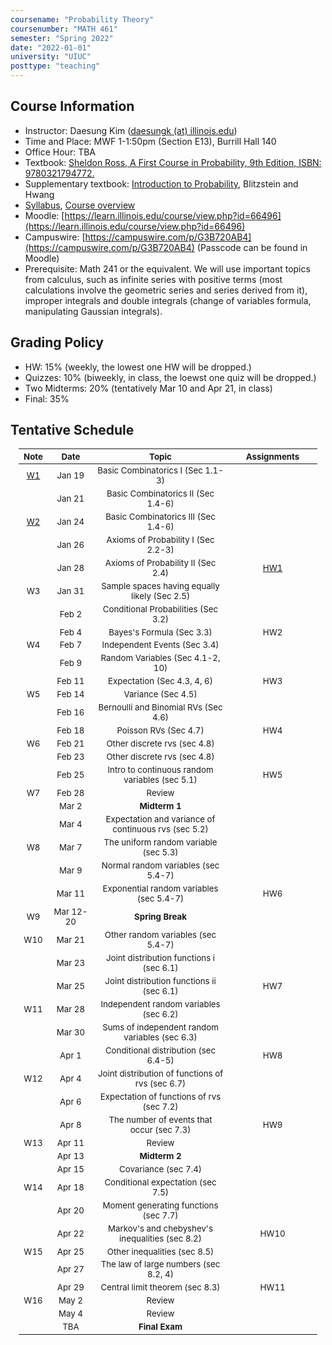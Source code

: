 ```yaml
---
coursename: "Probability Theory"
coursenumber: "MATH 461"
semester: "Spring 2022"
date: "2022-01-01"
university: "UIUC"
posttype: "teaching"
---
```


## Course Information 
- Instructor: Daesung Kim ([daesungk (at) illinois.edu](mailto:daesungk@illinois.edu))
- Time and Place: MWF 1-1:50pm (Section E13), Burrill Hall 140
- Office Hour: TBA
- Textbook: [Sheldon Ross, A First Course in Probability, 9th Edition, ISBN: 9780321794772.](https://www.amazon.com/First-Course-Probability-9th/dp/032179477X)
- Supplementary textbook: [Introduction to Probability](http://probabilitybook.net), Blitzstein and Hwang
- [Syllabus](syllabus.pdf), [Course overview](overview.pdf) 
- Moodle: [https://learn.illinois.edu/course/view.php?id=66496](https://learn.illinois.edu/course/view.php?id=66496)
- Campuswire: [https://campuswire.com/p/G3B720AB4](https://campuswire.com/p/G3B720AB4) (Passcode can be found in Moodle)
- Prerequisite: Math 241 or the equivalent. We will use important topics from calculus, such as infinite series with positive terms (most calculations involve the geometric series and series derived from it), improper integrals and double integrals (change of variables formula, manipulating Gaussian integrals).

## Grading Policy
- HW: 15% (weekly, the lowest one HW will be dropped.)
- Quizzes: 10% (biweekly, in class, the loewst one quiz will be dropped.)
- Two Midterms: 20% (tentatively Mar 10 and Apr 21, in class)
- Final: 35%

## Tentative Schedule 
| Note         | Date      | Topic                                                | Assignments    |
| ---          | ---       | ---                                                  | ---            |
| [W1](w1.pdf) | Jan 19    | Basic Combinatorics I (Sec 1.1-3)                    |                |
|              | Jan 21    | Basic Combinatorics II (Sec 1.4-6)                   |                |
| [W2](w2.pdf) | Jan 24    | Basic Combinatorics III (Sec 1.4-6)                  |                |
|              | Jan 26    | Axioms of Probability I (Sec 2.2-3)                  |                |
|              | Jan 28    | Axioms of Probability II (Sec 2.4)                   | [HW1](hw1.pdf) |
| W3           | Jan 31    | Sample spaces having equally likely (Sec 2.5)        |                |
|              | Feb 2     | Conditional Probabilities (Sec 3.2)                  |                |
|              | Feb 4     | Bayes's Formula (Sec 3.3)                            | HW2            |
| W4           | Feb 7     | Independent Events (Sec 3.4)                         |                |
|              | Feb 9     | Random Variables (Sec 4.1-2, 10)                     |                |
|              | Feb 11    | Expectation (Sec 4.3, 4, 6)                          | HW3            |
| W5           | Feb 14    | Variance (Sec 4.5)                                   |                |
|              | Feb 16    | Bernoulli and Binomial RVs (Sec 4.6)                 |                |
|              | Feb 18    | Poisson RVs (Sec 4.7)                                | HW4            |
| W6           | Feb 21    | Other discrete rvs (sec 4.8)                         |                |
|              | Feb 23    | Other discrete rvs (sec 4.8)                         |                |
|              | Feb 25    | Intro to continuous random variables (sec 5.1)       | HW5            |
| W7           | Feb 28    | Review                                               |                |
|              | Mar 2     | **Midterm 1**                                        |                |
|              | Mar 4     | Expectation and variance of continuous rvs (sec 5.2) |                |
| W8           | Mar 7     | The uniform random variable (sec 5.3)                |                |
|              | Mar 9     | Normal random variables (sec 5.4-7)                  |                |
|              | Mar 11    | Exponential random variables (sec 5.4-7)             | HW6            |
| W9           | Mar 12-20 | **Spring Break**                                     |                |
| W10          | Mar 21    | Other random variables (sec 5.4-7)                   |                |
|              | Mar 23    | Joint distribution functions i (sec 6.1)             |                |
|              | Mar 25    | Joint distribution functions ii (sec 6.1)            | HW7            |
| W11          | Mar 28    | Independent random variables (sec 6.2)               |                |
|              | Mar 30    | Sums of independent random variables (sec 6.3)       |                |
|              | Apr 1     | Conditional distribution (sec 6.4-5)                 | HW8            |
| W12          | Apr 4     | Joint distribution of functions of rvs (sec 6.7)     |                |
|              | Apr 6     | Expectation of functions of rvs (sec 7.2)            |                |
|              | Apr 8     | The number of events that occur (sec 7.3)            | HW9            |
| W13          | Apr 11    | Review                                               |                |
|              | Apr 13    | **Midterm 2**                                        |                |
|              | Apr 15    | Covariance (sec 7.4)                                 |                |
| W14          | Apr 18    | Conditional expectation (sec 7.5)                    |                |
|              | Apr 20    | Moment generating functions (sec 7.7)                |                |
|              | Apr 22    | Markov's and chebyshev's inequalities (sec 8.2)      | HW10           |
| W15          | Apr 25    | Other inequalities (sec 8.5)                         |                |
|              | Apr 27    | The law of large numbers (sec 8.2, 4)                |                |
|              | Apr 29    | Central limit theorem (sec 8.3)                      | HW11           |
| W16          | May 2     | Review                                               |                |
|              | May 4     | Review                                               |                |
|              | TBA       | **Final Exam**                                       |                |


<style>
table {
    width: 95%;
    margin: 0px auto;
    font-size: 95%;
    text-align: center;
}
table td:first-of-type {
    text-align: center;
}
table td:nth-of-type(2) {
    text-align: center;
}
table td:nth-of-type(4) {
    text-align: center;
}
table th:first-of-type {
    width: 10%;
    text-align: center;
}
table th:nth-of-type(2) {
    width: 15%;
    text-align: center;
}
table th:nth-of-type(3) {
    width: 45%;
    text-align: center;
}
table th:nth-of-type(4) {
    width: 30%;
    text-align: center;
}
</style>
